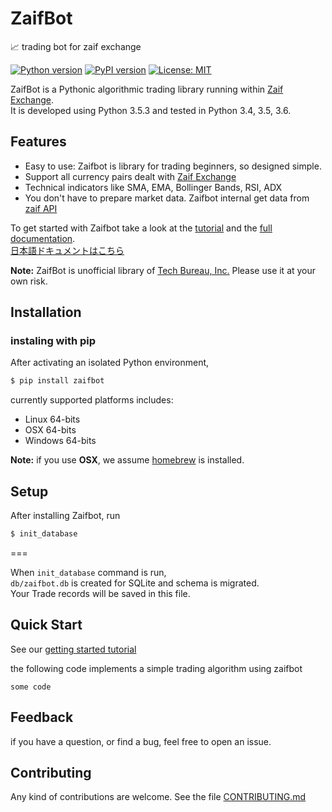 # ZaifBot
:chart_with_upwards_trend: trading bot for zaif exchange

[![Python version](https://img.shields.io/badge/python-3.4%2C%203.5%2C%203.6-blue.svg)]([zaifpypi])
[![PyPI version](https://badge.fury.io/py/zaifbot.svg)](https://badge.fury.io/py/zaifbot)
[![License: MIT](https://img.shields.io/badge/License-MIT-yellow.svg)](https://opensource.org/licenses/MIT)


ZaifBot is a Pythonic algorithmic trading library running within [Zaif Exchange]([zaifen]).  
It is developed using Python 3.5.3 and tested in Python 3.4, 3.5, 3.6.

## Features

* Easy to use: Zaifbot is library for trading beginners, so designed simple.
* Support all currency pairs dealt with  [Zaif Exchange]([zaifen])
* Technical indicators like SMA, EMA, Bollinger Bands, RSI, ADX
* You don't have to prepare market data. Zaifbot internal get data from [zaif API]([zaifapi])

To get started with Zaifbot take a look at the [tutorial](notyet) and the [full documentation](notyet).  
[日本語ドキュメントはこちら](notyet)

**Note:** ZaifBot is unofficial library of [Tech Bureau, Inc.](http://techbureau.jp/) Please use it at your own risk.  

## Installation

### instaling with pip

After activating an isolated Python environment,

```bash
$ pip install zaifbot
```

currently supported platforms includes:

* Linux 64-bits
* OSX 64-bits
* Windows 64-bits

**Note:** if you use **OSX**, we assume [homebrew](https://brew.sh/index.html) is installed.

## Setup

After installing Zaifbot, run

```bash
$ init_database
```

===

When `init_database` command is run,  
`db/zaifbot.db` is created for SQLite and schema is migrated.  
Your Trade records will be saved in this file.


## Quick Start

See our [getting started tutorial](https://techbureau.github.io/zaifbot)

the following code implements a simple trading algorithm using zaifbot

```pyhon
some code
```

## Feedback

if you have a question, or find a bug, feel free to open an issue.

## Contributing
Any kind of contributions are welcome.
See the file [CONTRIBUTING.md](https://github.com/techbureau/zaifbot/blob/master/CONTRIBUTING.md)


[zaifen]: https://zaif.jp/?lang=en  
[zaifapi]: http://techbureau-api-document.readthedocs.io/ja/latest/index.html
[zaifpypi]: https://pypi.python.org/pypi/zaifbot